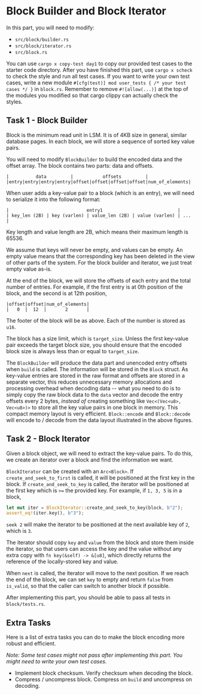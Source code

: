 # Block Builder and Block Iterator

<!-- toc -->

In this part, you will need to modify:

* `src/block/builder.rs`
* `src/block/iterator.rs`
* `src/block.rs`

You can use `cargo x copy-test day1` to copy our provided test cases to the starter code directory. After you have
finished this part, use `cargo x scheck` to check the style and run all test cases. If you want to write your own
test cases, write a new module `#[cfg(test)] mod user_tests { /* your test cases */ }` in `block.rs`. Remember to remove
`#![allow(...)]` at the top of the modules you modified so that cargo clippy can actually check the styles.

## Task 1 - Block Builder

Block is the minimum read unit in LSM. It is of 4KB size in general, similar database pages. In each block, we will
store a sequence of sorted key value pairs.

You will need to modify `BlockBuilder` to build the encoded data and the offset array. The block contains two parts:
data and offsets.

```
|          data         |           offsets         |
|entry|entry|entry|entry|offset|offset|offset|offset|num_of_elements|
```

When user adds a key-value pair to a block (which is an entry), we will need to serialize it into the following format:

```
|                             entry1                            |
| key_len (2B) | key (varlen) | value_len (2B) | value (varlen) | ... |
```

Key length and value length are 2B, which means their maximum length is 65536.

We assume that keys will never be empty, and values can be empty. An empty value means that the corresponding key has
been deleted in the view of other parts of the system. For the block builder and iterator, we just treat empty value
as-is.

At the end of the block, we will store the offsets of each entry and the total number of entries. For example, if
the first entry is at 0th position of the block, and the second is at 12th position,

```
|offset|offset|num_of_elements|
|   0  |  12  |       2       |
```

The footer of the block will be as above. Each of the number is stored as `u16`.

The block has a size limit, which is `target_size`. Unless the first key-value pair exceeds the target block size, you
should ensure that the encoded block size is always less than or equal to `target_size`.

The `BlockBuilder` will produce the data part and unencoded entry offsets when `build` is called. The information will
be stored in the `Block` struct. As key-value entries are stored in the raw format and offsets are stored in a separate
vector, this reduces unnecessary memory allocations and processing overhead when decoding data -- what you need to do
is to simply copy the raw block data to the `data` vector and decode the entry offsets every 2 bytes, *instead of*
creating something like `Vec<(Vec<u8>, Vec<u8>)>` to store all the key value pairs in one block in memory. This compact
memory layout is very efficient. `Block::encode` and `Block::decode` will encode to / decode from the data layout
illustrated in the above figures.

## Task 2 - Block Iterator

Given a block object, we will need to extract the key-value pairs. To do this, we create an iterator over a block and
find the information we want.

`BlockIterator` can be created with an `Arc<Block>`. If `create_and_seek_to_first` is called, it will be positioned at
the first key in the block. If `create_and_seek_to_key` is called, the iterator will be positioned at the first key which
is `>=` the provided key. For example, if `1, 3, 5` is in a block,

```rust
let mut iter = BlockIterator::create_and_seek_to_key(block, b"2");
assert_eq!(iter.key(), b"3");
```

`seek 2` will make the iterator to be positioned at the next available key of `2`, which is `3`.

The iterator should copy `key` and `value` from the block and store them inside the iterator, so that users can access
the key and the value without any extra copy with `fn key(&self) -> &[u8]`, which directly returns the reference of the
locally-stored key and value.

When `next` is called, the iterator will move to the next position. If we reach the end of the block, we can set `key`
to empty and return `false` from `is_valid`, so that the caller can switch to another block if possible.

After implementing this part, you should be able to pass all tests in `block/tests.rs`.

## Extra Tasks

Here is a list of extra tasks you can do to make the block encoding more robust and efficient.

*Note: Some test cases might not pass after implementing this part. You might need to write your own test cases.*

* Implement block checksum. Verify checksum when decoding the block.
* Compress / uncompress block. Compress on `build` and uncompress on decoding.
